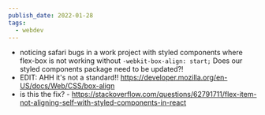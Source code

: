```yaml
---
publish_date: 2022-01-28
tags:
  - webdev
---
```

- noticing safari bugs in a work project with styled components where flex-box is not working without `-webkit-box-align: start;`   Does our styled components package need to be updated?!
- EDIT: AHH it's not a standard!! https://developer.mozilla.org/en-US/docs/Web/CSS/box-align
- is this the fix? - https://stackoverflow.com/questions/62791711/flex-item-not-aligning-self-with-styled-components-in-react
